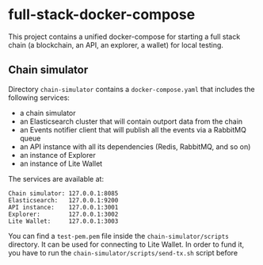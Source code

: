 # full-stack-docker-compose

This project contains a unified docker-compose for starting a full stack chain (a blockchain, an API, an explorer, a wallet) 
for local testing. 

## Chain simulator

Directory `chain-simulator` contains a `docker-compose.yaml` that includes the following services:
- a chain simulator
- an Elasticsearch cluster that will contain outport data from the chain
- an Events notifier client that will publish all the events via a RabbitMQ queue
- an API instance with all its dependencies (Redis, RabbitMQ, and so on)
- an instance of Explorer
- an instance of Lite Wallet

The services are available at:
```
Chain simulator: 127.0.0.1:8085
Elasticsearch:   127.0.0.1:9200
API instance:    127.0.0.1:3001
Explorer:        127.0.0.1:3002
Lite Wallet:     127.0.0.1:3003
```

You can find a `test-pem.pem` file inside the `chain-simulator/scripts` directory. It can be used for connecting to Lite Wallet. 
In order to fund it, you have to run the `chain-simulator/scripts/send-tx.sh` script before

